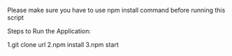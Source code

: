 Please make sure you have to use npm install command before running this script

Steps to Run the Application:

1.git clone url
2.npm install
3.npm start
